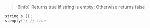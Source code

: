 
>[!info] Returns true if string is empty; Otherwise returns false


```cpp
string s {};
s.empty(); // true
```